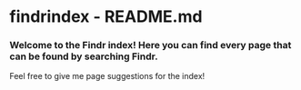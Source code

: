 # findrindex - README.md

### Welcome to the Findr index! Here you can find every page that can be found by searching Findr.

Feel free to give me page suggestions for the index!

